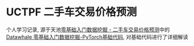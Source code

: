 # UCTPF 二手车交易价格预测
个人学习记录, 源于天池[零基础入门数据挖掘 - 二手车交易价格预测](https://tianchi.aliyun.com/competition/entrance/231784/information)中的[Datawhale 零基础入门数据挖掘-PyTorch基础代码](https://tianchi.aliyun.com/notebook/489320?wxwork_userid=adobebaba), 对基础代码进行了详细解读
